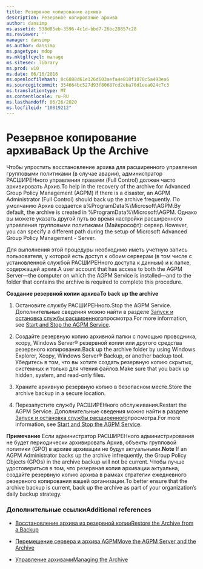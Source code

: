 ```yaml
---
title: Резервное копирование архива
description: Резервное копирование архива
author: dansimp
ms.assetid: 538d85eb-3596-4c1d-bbd7-26bc28857c28
ms.reviewer: ''
manager: dansimp
ms.author: dansimp
ms.pagetype: mdop
ms.mktglfcycl: manage
ms.sitesec: library
ms.prod: w10
ms.date: 06/16/2016
ms.openlocfilehash: 8c6888d61e126d603aefa4e818f1070c5a493ea6
ms.sourcegitcommit: 354664bc527d93f80687cd2eba70d1eea024c7c3
ms.translationtype: MT
ms.contentlocale: ru-RU
ms.lasthandoff: 06/26/2020
ms.locfileid: "10819212"
---
```

# <span data-ttu-id="86bc9-103">Резервное копирование архива</span><span class="sxs-lookup"><span data-stu-id="86bc9-103">Back Up the Archive</span></span>


<span data-ttu-id="86bc9-104">Чтобы упростить восстановление архива для расширенного управления групповыми политиками (в случае аварии), администратор РАСШИРЕНного управления правами (Full Control) должен часто архивировать Архив.</span><span class="sxs-lookup"><span data-stu-id="86bc9-104">To help in the recovery of the archive for Advanced Group Policy Management (AGPM) if there is a disaster, an AGPM Administrator (Full Control) should back up the archive frequently.</span></span> <span data-ttu-id="86bc9-105">По умолчанию Архив создается в%ProgramData%\\Microsoft\\AGPM.</span><span class="sxs-lookup"><span data-stu-id="86bc9-105">By default, the archive is created in %ProgramData%\\Microsoft\\AGPM.</span></span> <span data-ttu-id="86bc9-106">Однако вы можете указать другой путь во время настройки расширенного управления групповыми политиками (Майкрософт): сервер.</span><span class="sxs-lookup"><span data-stu-id="86bc9-106">However, you can specify a different path during the setup of Microsoft Advanced Group Policy Management - Server.</span></span>

<span data-ttu-id="86bc9-107">Для выполнения этой процедуры необходимо иметь учетную запись пользователя, у которой есть доступ к обоим серверам (в том числе с установленной службой РАСШИРЕНного доступа к данным) и к папке, содержащей архив.</span><span class="sxs-lookup"><span data-stu-id="86bc9-107">A user account that has access to both the AGPM Server—the computer on which the AGPM Service is installed—and to the folder that contains the archive is required to complete this procedure.</span></span>

**<span data-ttu-id="86bc9-108">Создание резервной копии архива</span><span class="sxs-lookup"><span data-stu-id="86bc9-108">To back up the archive</span></span>**

1.  <span data-ttu-id="86bc9-109">Остановите службу РАСШИРЕНного.</span><span class="sxs-lookup"><span data-stu-id="86bc9-109">Stop the AGPM Service.</span></span> <span data-ttu-id="86bc9-110">Дополнительные сведения можно найти в разделе [Запуск и остановка службы расширенного](start-and-stop-the-agpm-service-agpm40.md)просмотра.</span><span class="sxs-lookup"><span data-stu-id="86bc9-110">For more information, see [Start and Stop the AGPM Service](start-and-stop-the-agpm-service-agpm40.md).</span></span>

2.  <span data-ttu-id="86bc9-111">Создайте резервную копию архивной папки с помощью проводника, xcopy, Windows Server® резервной копии или другого средства резервного копирования.</span><span class="sxs-lookup"><span data-stu-id="86bc9-111">Back up the archive folder by using Windows Explorer, Xcopy, Windows Server® Backup, or another backup tool.</span></span> <span data-ttu-id="86bc9-112">Убедитесь в том, что вы хотите создать резервную копию скрытых, системных и только для чтения файлов.</span><span class="sxs-lookup"><span data-stu-id="86bc9-112">Make sure that you back up hidden, system, and read-only files.</span></span>

3.  <span data-ttu-id="86bc9-113">Храните архивную резервную копию в безопасном месте.</span><span class="sxs-lookup"><span data-stu-id="86bc9-113">Store the archive backup in a secure location.</span></span>

4.  <span data-ttu-id="86bc9-114">Перезапустите службу РАСШИРЕНного обслуживания.</span><span class="sxs-lookup"><span data-stu-id="86bc9-114">Restart the AGPM Service.</span></span> <span data-ttu-id="86bc9-115">Дополнительные сведения можно найти в разделе [Запуск и остановка службы расширенного](start-and-stop-the-agpm-service-agpm40.md)просмотра.</span><span class="sxs-lookup"><span data-stu-id="86bc9-115">For more information, see [Start and Stop the AGPM Service](start-and-stop-the-agpm-service-agpm40.md).</span></span>

<span data-ttu-id="86bc9-116">**Примечание**  Если администратор РАСШИРЕНного администрирования не будет периодически архивировать Архив, объекты групповой политики (GPO) в архиве архивации не будут актуальными.</span><span class="sxs-lookup"><span data-stu-id="86bc9-116">**Note** If an AGPM Administrator backs up the archive infrequently, the Group Policy Objects (GPOs) in the archive backup will not be current.</span></span> <span data-ttu-id="86bc9-117">Чтобы лучше удостовериться в том, что резервная копия архивации актуальна, создайте резервную копию архива в рамках стратегии ежедневного резервного копирования вашей организации.</span><span class="sxs-lookup"><span data-stu-id="86bc9-117">To better ensure that the archive backup is current, back up the archive as part of your organization’s daily backup strategy.</span></span>

 

### <span data-ttu-id="86bc9-118">Дополнительные ссылки</span><span class="sxs-lookup"><span data-stu-id="86bc9-118">Additional references</span></span>

-   [<span data-ttu-id="86bc9-119">Восстановление архива из резервной копии</span><span class="sxs-lookup"><span data-stu-id="86bc9-119">Restore the Archive from a Backup</span></span>](restore-the-archive-from-a-backup-agpm40.md)

-   [<span data-ttu-id="86bc9-120">Перемещение сервера и архива AGPM</span><span class="sxs-lookup"><span data-stu-id="86bc9-120">Move the AGPM Server and the Archive</span></span>](move-the-agpm-server-and-the-archive-agpm40.md)

-   [<span data-ttu-id="86bc9-121">Управление архивами</span><span class="sxs-lookup"><span data-stu-id="86bc9-121">Managing the Archive</span></span>](managing-the-archive-agpm40.md)

 

 





